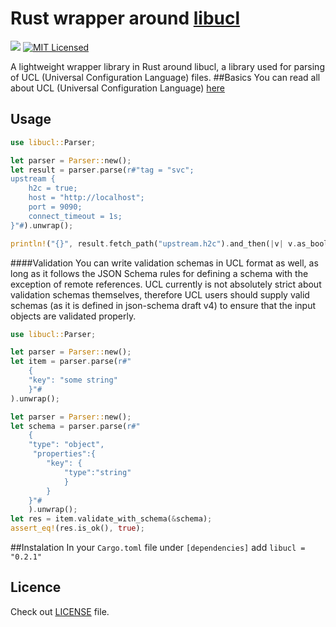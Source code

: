 # Rust wrapper around [libucl][libucl]

![](https://github.com/draft6/libucl-rs/workflows/Build/badge.svg)
[![MIT Licensed](https://img.shields.io/badge/Licence-MIT-blue.svg)](https://opensource.org/licenses/MIT)

A lightweight wrapper library in Rust around libucl, a library used for parsing of UCL (Universal Configuration Language) files.
##Basics
You can read all about UCL (Universal Configuration Language) [here][libucldoc] 
## Usage

```rust
use libucl::Parser;

let parser = Parser::new();
let result = parser.parse(r#"tag = "svc";
upstream {
    h2c = true;
    host = "http://localhost";
    port = 9090;
    connect_timeout = 1s;
}"#).unwrap();

println!("{}", result.fetch_path("upstream.h2c").and_then(|v| v.as_bool()));

```
####Validation
You can write validation schemas in UCL format as well,
 as long as it follows the JSON Schema rules for defining a schema with the exception of remote references.
 UCL currently is not absolutely strict about validation schemas themselves, 
 therefore UCL users should supply valid schemas (as it is defined in json-schema draft v4) to ensure that the input objects are validated properly.
```rust
use libucl::Parser;

let parser = Parser::new();
let item = parser.parse(r#"
    {
    "key": "some string"
    }"#
).unwrap();

let parser = Parser::new();
let schema = parser.parse(r#"
    {
    "type": "object",
     "properties":{
        "key": {
            "type":"string"
            }
        }
    }"#
    ).unwrap();
let res = item.validate_with_schema(&schema);
assert_eq!(res.is_ok(), true);

```
##Instalation
In your `Cargo.toml` file under `[dependencies]` add `libucl = "0.2.1"` 




## Licence

Check out [LICENSE](LICENSE) file.

[libucl]: https://github.com/vstakhov/libucl "Universal configuration library parser"
[libucldoc]: https://github.com/vstakhov/libucl#introduction "UCL introduction"
